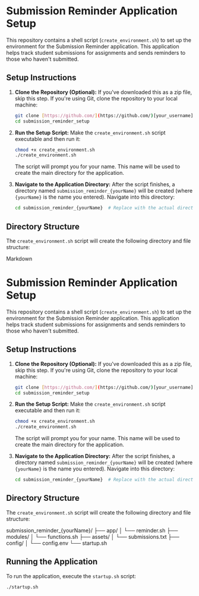 # Submission Reminder Application Setup

This repository contains a shell script (`create_environment.sh`) to set up the environment for the Submission Reminder application. This application helps track student submissions for assignments and sends reminders to those who haven't submitted.

## Setup Instructions

1.  **Clone the Repository (Optional):** If you've downloaded this as a zip file, skip this step. If you're using Git, clone the repository to your local machine:

    ```bash
    git clone [https://github.com/](https://github.com/)[your_username]/submission_reminder_setup.git  # Replace with your repo URL
    cd submission_reminder_setup
    ```

2.  **Run the Setup Script:** Make the `create_environment.sh` script executable and then run it:

    ```bash
    chmod +x create_environment.sh
    ./create_environment.sh
    ```

    The script will prompt you for your name. This name will be used to create the main directory for the application.

3.  **Navigate to the Application Directory:** After the script finishes, a directory named `submission_reminder_{yourName}` will be created (where `{yourName}` is the name you entered). Navigate into this directory:

    ```bash
    cd submission_reminder_{yourName}  # Replace with the actual directory name
    ```

## Directory Structure

The `create_environment.sh` script will create the following directory and file structure:

Markdown

# Submission Reminder Application Setup

This repository contains a shell script (`create_environment.sh`) to set up the environment for the Submission Reminder application. This application helps track student submissions for assignments and sends reminders to those who haven't submitted.

## Setup Instructions

1.  **Clone the Repository (Optional):** If you've downloaded this as a zip file, skip this step. If you're using Git, clone the repository to your local machine:

    ```bash
    git clone [https://github.com/](https://github.com/)[your_username]/submission_reminder_setup.git  # Replace with your repo URL
    cd submission_reminder_setup
    ```

2.  **Run the Setup Script:** Make the `create_environment.sh` script executable and then run it:

    ```bash
    chmod +x create_environment.sh
    ./create_environment.sh
    ```

    The script will prompt you for your name. This name will be used to create the main directory for the application.

3.  **Navigate to the Application Directory:** After the script finishes, a directory named `submission_reminder_{yourName}` will be created (where `{yourName}` is the name you entered). Navigate into this directory:

    ```bash
    cd submission_reminder_{yourName}  # Replace with the actual directory name
    ```

## Directory Structure

The `create_environment.sh` script will create the following directory and file structure:

submission_reminder_{yourName}/
├── app/
│   └── reminder.sh
├── modules/
│   └── functions.sh
├── assets/
│   └── submissions.txt
├── config/
│   └── config.env
└── startup.sh

## Running the Application

To run the application, execute the `startup.sh` script:

```bash
./startup.sh
